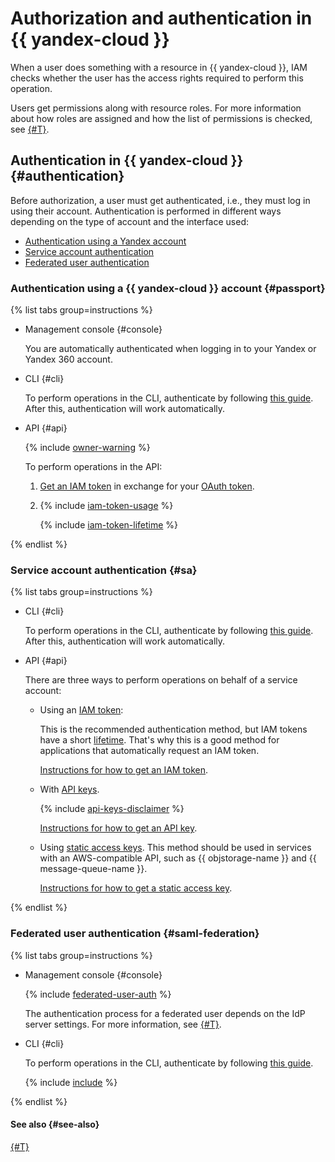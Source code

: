 # Authorization and authentication in {{ yandex-cloud }}

When a user does something with a resource in {{ yandex-cloud }}, IAM checks whether the user has the access rights required to perform this operation.

Users get permissions along with resource roles. For more information about how roles are assigned and how the list of permissions is checked, see [{#T}](../access-control/index.md).

## Authentication in {{ yandex-cloud }} {#authentication}

Before authorization, a user must get authenticated, i.e., they must log in using their account. Authentication is performed in different ways depending on the type of account and the interface used:

* [Authentication using a Yandex account](#passport)
* [Service account authentication](#sa)
* [Federated user authentication](#saml-federation)

### Authentication using a {{ yandex-cloud }} account {#passport}

{% list tabs group=instructions %}

- Management console {#console}

  You are automatically authenticated when logging in to your Yandex or Yandex 360 account.


- CLI {#cli}

  To perform operations in the CLI, authenticate by following [this guide](../../../cli/operations/authentication/user.md). After this, authentication will work automatically.


- API {#api}

  {% include [owner-warning](../../../_includes/iam/owner-warning.md) %}

  To perform operations in the API:

  1. [Get an IAM token](../../operations/iam-token/create.md) in exchange for your [OAuth token](oauth-token.md).
  1. {% include [iam-token-usage](../../../_includes/iam-token-usage.md) %}

      {% include [iam-token-lifetime](../../../_includes/iam-token-lifetime.md) %}

{% endlist %}

### Service account authentication {#sa}

{% list tabs group=instructions %}

- CLI {#cli}

  To perform operations in the CLI, authenticate by following [this guide](../../../cli/operations/authentication/service-account.md). After this, authentication will work automatically.

- API {#api}

  There are three ways to perform operations on behalf of a service account:

  * Using an [IAM token](iam-token.md):

      This is the recommended authentication method, but IAM tokens have a short [lifetime](iam-token.md#lifetime). That's why this is a good method for applications that automatically request an IAM token.

      [Instructions for how to get an IAM token](../../operations/iam-token/create-for-sa.md).
  * With [API keys](api-key).

      {% include [api-keys-disclaimer](../../../_includes/iam/api-keys-disclaimer.md) %}

    [Instructions for how to get an API key](../../operations/api-key/create.md).
  * Using [static access keys](access-key.md). This method should be used in services with an AWS-compatible API, such as {{ objstorage-name }} and {{ message-queue-name }}.

      [Instructions for how to get a static access key](../../operations/sa/create-access-key.md).

{% endlist %}

### Federated user authentication {#saml-federation}

{% list tabs group=instructions %}

- Management console {#console}

  {% include [federated-user-auth](../../../_includes/iam/federated-user-auth.md) %}

  The authentication process for a federated user depends on the IdP server settings. For more information, see [{#T}](../../../organization/concepts/add-federation.md).

- CLI {#cli}

  To perform operations in the CLI, authenticate by following [this guide](../../../cli/operations/authentication/federated-user.md).

  {% include [include](../../../_includes/cli/success-auth-via-federation.md) %}

{% endlist %}

#### See also {#see-also}

[{#T}](../users/accounts.md)